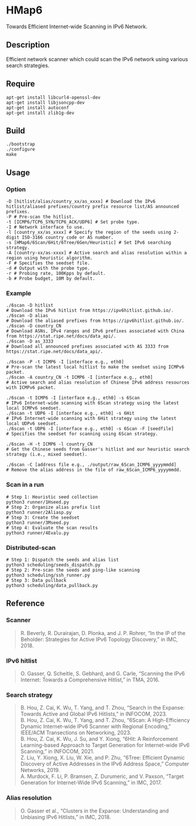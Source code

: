 # HMap6

Towards Efficient Internet-wide Scanning in IPv6 Network.

## Description

Efficient network scanner which could scan the IPv6 network using various search strategies.

## Require

```shell
apt-get install libcurl4-openssl-dev
apt-get install libjsoncpp-dev
apt-get install autoconf
apt-get install zlib1g-dev
```

## Build

```shell
./bootstrap
./configure
make
```

## Usage

### Option

```shell
-D [hitlist/alias/country_xx/as_xxxx] # Download the IPv6 hitlist/aliased prefixes/country prefix resource list/AS announced prefixes.
-P # Pre-scan the hitlist.
-t [ICMP6/TCP6_SYN/TCP6_ACK/UDP6] # Set probe type.
-I # Network interface to use.
-l [country_xx/as_xxxx] # Specify the region of the seeds using 2-digit ISO-3166 country code or AS number.
-s [HMap6/6Scan/6Hit/6Tree/6Gen/Heuristic] # Set IPv6 searching strategy.
-A [country-xx/as-xxxx] # Active search and alias resolution within a region using heuristic algorithm.
-F # Specifies the seedset file.
-d # Output with the probe type.
-r # Probing rate, 100Kpps by default.
-b # Probe budget, 10M by default.
```

### Example

```shell
./6scan -D hitlist
# Download the IPv6 hitlist from https://ipv6hitlist.github.io/.
./6scan -D alias
# Download the aliased prefixes from https://ipv6hitlist.github.io/.
./6scan -D country_CN
# Download ASNs, IPv4 ranges and IPv6 prefixes associated with China from https://stat.ripe.net/docs/data_api/.
./6scan -D as_3333
# Download all announced prefixes associated with AS 3333 from https://stat.ripe.net/docs/data_api/.

./6scan -P -t ICMP6 -I [interface e.g., eth0]
# Pre-scan the latest local hitlist to make the seedset using ICMPv6 packet.
./6scan -A country_CN -t ICMP6 -I [interface e.g., eth0]
# Active search and alias resolution of Chinese IPv6 address resources with ICMPv6 packet.

./6scan -t ICMP6 -I [interface e.g., eth0] -s 6Scan
# IPv6 Internet-wide scanning with 6Scan strategy using the latest local ICMPv6 seedset.
./6scan -t UDP6 -I [interface e.g., eth0] -s 6Hit
# IPv6 Internet-wide scanning with 6Hit strategy using the latest local UDPv6 seedset.
./6scan -t UDP6 -I [interface e.g., eth0] -s 6Scan -F [seedfile]
# Specifies the seedset for scanning using 6Scan strategy.

./6scan -H -t ICMP6 -l country_CN
# Get the Chinese seeds from Gasser's hitlist and our heuristic search strategy (i.e., mixed seedset).

./6scan -C [address file e.g., ./output/raw_6Scan_ICMP6_yyyymmdd] 
# Remove the alias address in the file of raw_6Scan_ICMP6_yyyymmdd.
```

### Scan in a run

```shell
# Step 1: Heuristic seed collection
python3 runner/1Hseed.py
# Step 2: Organize alias prefix list 
python3 runner/2Aliasp.py
# Step 3: Create the seedset 
python3 runner/3Mseed.py
# Step 4: Evaluate the scan results 
python3 runner/4Evalu.py
```

### Distributed-scan

```shell
# Step 1: Dispatch the seeds and alias list
python3 scheduling/seeds_dispatch.py
# Step 2: Pre-scan the seeds and ping-like scanning
python3 scheduling/ssh_runner.py
# Step 3: Data pullback
python3 scheduling/data_pullback.py
```

## Reference

### Scanner

>R. Beverly, R. Durairajan, D. Plonka, and J. P. Rohrer, “In the IP of the Beholder: Strategies for Active IPv6 Topology Discovery,” in IMC, 2018.

### IPv6 hitlist

>O. Gasser, Q. Scheitle, S. Gebhard, and G. Carle, “Scanning the IPv6 Internet: Towards a Comprehensive Hitlist,” in TMA, 2016.

### Search strategy

>B. Hou, Z. Cai, K. Wu, T. Yang, and T. Zhou, “Search in the Expanse: Towards Active and Global IPv6 Hitlists,” in INFOCOM, 2023. \
>B. Hou, Z. Cai, K. Wu, T. Yang, and T. Zhou, “6Scan: A High-Efficiency Dynamic Internet-wide IPv6 Scanner with Regional Encoding,” IEEE/ACM Transections on Networking, 2023. \
>B. Hou, Z. Cai, K. Wu, J. Su, and Y. Xiong, “6Hit: A Reinforcement Learning-based Approach to Target Generation for Internet-wide IPv6 Scanning,” in INFOCOM, 2021. \
>Z. Liu, Y. Xiong, X. Liu, W. Xie, and P. Zhu, “6Tree: Efficient Dynamic Discovery of Active Addresses in the IPv6 Address Space,” Computer Networks, 2019. \
>A. Murdock, F. Li, P. Bramsen, Z. Durumeric, and V. Paxson, “Target Generation for Internet-Wide IPv6 Scanning,” in IMC, 2017.

### Alias resolution

>O. Gasser et al., “Clusters in the Expanse: Understanding and Unbiasing IPv6 Hitlists,” in IMC, 2018.
